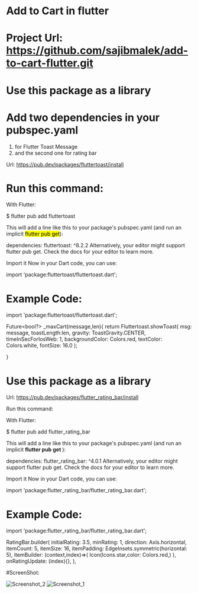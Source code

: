 # Add to Cart in flutter 

# Project Url: <b> https://github.com/sajibmalek/add-to-cart-flutter.git </b>
# Use this package as a library
# Add two dependencies in your pubspec.yaml
 1. for Flutter Toast Message
 2. and the second one for rating bar

Url: https://pub.dev/packages/fluttertoast/install
# Run this command:

With Flutter:

 $ flutter pub add fluttertoast
 
This will add a line like this to your package's pubspec.yaml (and run an implicit <mark> flutter pub get</mark>):

dependencies:
  fluttertoast: ^8.2.2
Alternatively, your editor might support flutter pub get. Check the docs for your editor to learn more.

Import it
Now in your Dart code, you can use:

import 'package:fluttertoast/fluttertoast.dart';

# Example Code:

import 'package:fluttertoast/fluttertoast.dart';

Future<bool?> _maxCart(message,len){
  return  Fluttertoast.showToast(
      msg: message,
      toastLength:len,
      gravity: ToastGravity.CENTER,
      timeInSecForIosWeb: 1,
      backgroundColor: Colors.red,
      textColor: Colors.white,
      fontSize: 16.0
  );

}

# Use this package as a library
Url: https://pub.dev/packages/flutter_rating_bar/install

Run this command:

With Flutter:

 $ flutter pub add flutter_rating_bar
 
This will add a line like this to your package's pubspec.yaml (and run an implicit <b> flutter pub get </b>):

dependencies:
  flutter_rating_bar: ^4.0.1
Alternatively, your editor might support flutter pub get. Check the docs for your editor to learn more.

Import it
Now in your Dart code, you can use:

import 'package:flutter_rating_bar/flutter_rating_bar.dart';
# Example Code:

import 'package:flutter_rating_bar/flutter_rating_bar.dart';

 RatingBar.builder(
                    initialRating: 3.5,
                    minRating: 1,
                    direction: Axis.horizontal,
                    itemCount: 5,
                    itemSize: 16,
                    itemPadding: EdgeInsets.symmetric(horizontal: 5),
                    itemBuilder: (context,index)=>(
                        Icon(Icons.star,color: Colors.red,)
                    ),
                    onRatingUpdate: (index){},
                  ),

#ScreenShot: 

![Screenshot_2](https://github.com/sajibmalek/add-to-cart-flutter/assets/44054338/5d92371c-030a-4e4d-8557-e08ccb820f7f)
![Screenshot_1](https://github.com/sajibmalek/add-to-cart-flutter/assets/44054338/a6637f6a-a8c4-41bc-803d-655dbcb930cf)

                  
